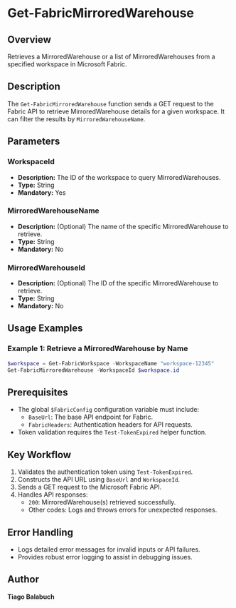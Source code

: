 # Get-FabricMirroredWarehouse

## Overview

Retrieves a MirroredWarehouse or a list of MirroredWarehouses from a specified workspace in Microsoft Fabric.

## Description

The `Get-FabricMirroredWarehouse` function sends a GET request to the Fabric API to retrieve MirroredWarehouse details for a given workspace. It can filter the results by `MirroredWarehouseName`.

## Parameters

### WorkspaceId

- **Description:** The ID of the workspace to query MirroredWarehouses.
- **Type:** String
- **Mandatory:** Yes

### MirroredWarehouseName

- **Description:** (Optional) The name of the specific MirroredWarehouse to retrieve.
- **Type:** String
- **Mandatory:** No

### MirroredWarehouseId

- **Description:** (Optional) The ID of the specific MirroredWarehouse to retrieve.
- **Type:** String
- **Mandatory:** No

## Usage Examples

### Example 1: Retrieve a MirroredWarehouse by Name

```powershell
$workspace = Get-FabricWorkspace -WorkspaceName "workspace-12345"
Get-FabricMirroredWarehouse -WorkspaceId $workspace.id
```

## Prerequisites

- The global `$FabricConfig` configuration variable must include:
  - `BaseUrl`: The base API endpoint for Fabric.
  - `FabricHeaders`: Authentication headers for API requests.
- Token validation requires the `Test-TokenExpired` helper function.

## Key Workflow

1. Validates the authentication token using `Test-TokenExpired`.
2. Constructs the API URL using `BaseUrl` and `WorkspaceId`.
3. Sends a GET request to the Microsoft Fabric API.
4. Handles API responses:
   - `200`: MirroredWarehouse(s) retrieved successfully.
   - Other codes: Logs and throws errors for unexpected responses.

## Error Handling

- Logs detailed error messages for invalid inputs or API failures.
- Provides robust error logging to assist in debugging issues.

## Author

**Tiago Balabuch**